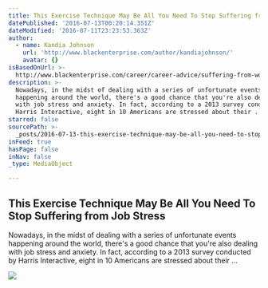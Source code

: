```yaml
---
title: This Exercise Technique May Be All You Need To Stop Suffering from Job Stress
datePublished: '2016-07-13T00:20:14.351Z'
dateModified: '2016-07-11T23:23:53.363Z'
author:
  - name: Kandia Johnson
    url: 'http://www.blackenterprise.com/author/kandiajohnson/'
    avatar: {}
isBasedOnUrl: >-
  http://www.blackenterprise.com/career/career-advice/suffering-from-workplace-stress-and-anxiety-yoga-may-help/
description: >-
  Nowadays, in the midst of dealing with a series of unfortunate events
  happening around the world, there's a good chance that you're also dealing
  with job stress and anxiety. In fact, according to a 2013 survey conducted by
  Harris Interactive, eight in 10 Americans are stressed about their ...
starred: false
sourcePath: >-
  _posts/2016-07-13-this-exercise-technique-may-be-all-you-need-to-stop-sufferin.md
inFeed: true
hasPage: false
inNav: false
_type: MediaObject

---
```

<article style=""><h1>This Exercise Technique May Be All You Need To Stop Suffering from Job Stress</h1><p>Nowadays, in the midst of dealing with a series of unfortunate events happening around the world, there's a good chance that you're also dealing with job stress and anxiety. In fact, according to a 2013 survey conducted by Harris Interactive, eight in 10 Americans are stressed about their ...</p><img src="http://cdn.blackenterprise.com/wp-content/blogs.dir/1/files/2016/07/Christina-Rice_Yogaclass.jpg" /></article>